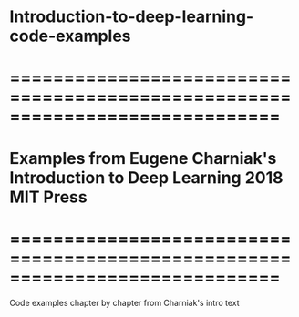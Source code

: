 # Introduction-to-deep-learning-code-examples

# =============================================================================
# Examples from Eugene Charniak's Introduction to Deep Learning 2018 MIT Press
# =============================================================================

Code examples chapter by chapter from Charniak's intro text
